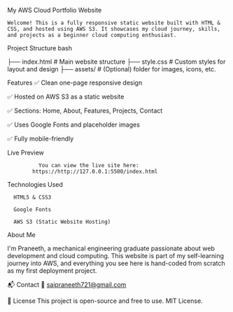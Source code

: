 My AWS Cloud Portfolio Website
 
    Welcome! This is a fully responsive static website built with HTML & CSS, and hosted using AWS S3. It showcases my cloud journey, skills, and projects as a beginner cloud computing enthusiast.

 Project Structure
bash

├── index.html       # Main website structure
├── style.css        # Custom styles for layout and design
├── assets/          # (Optional) folder for images, icons, etc.


 Features
✅ Clean one-page responsive design

✅ Hosted on AWS S3 as a static website

✅ Sections: Home, About, Features, Projects, Contact

✅ Uses Google Fonts and placeholder images

✅ Fully mobile-friendly

Live Preview

              You can view the live site here:
            https://http://127.0.0.1:5500/index.html
            

Technologies Used

      HTML5 & CSS3

      Google Fonts

      AWS S3 (Static Website Hosting)


 About Me
 
I'm Praneeth, a mechanical engineering graduate passionate about web development and cloud computing.
This website is part of my self-learning journey into AWS, and everything you see here is hand-coded from scratch as my first deployment project.

📬 Contact
📧 saipraneeth721@gmail.com

📜 License
This project is open-source and free to use. MIT License.

